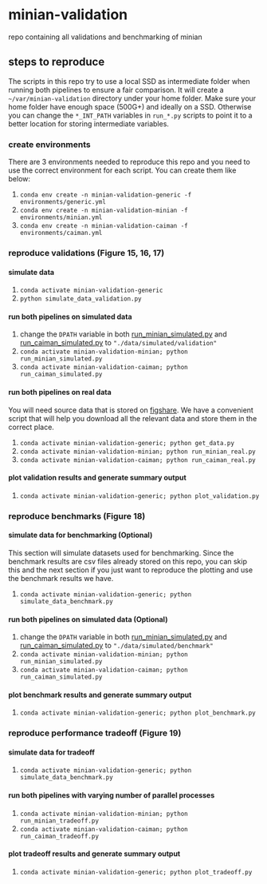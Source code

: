 # minian-validation

repo containing all validations and benchmarking of minian

## steps to reproduce

The scripts in this repo try to use a local SSD as intermediate folder when running both pipelines to ensure a fair comparison.
It will create a `~/var/minian-validation` directory under your home folder.
Make sure your home folder have enough space (500G+) and ideally on a SSD.
Otherwise you can change the `*_INT_PATH` variables in `run_*.py` scripts to point it to a better location for storing intermediate variables.

### create environments

There are 3 environments needed to reproduce this repo and you need to use the correct environment for each script.
You can create them like below:

1. `conda env create -n minian-validation-generic -f environments/generic.yml`
2. `conda env create -n minian-validation-minian -f environments/minian.yml`
3. `conda env create -n minian-validation-caiman -f environments/caiman.yml`

### reproduce validations (Figure 15, 16, 17)

#### simulate data

1. `conda activate minian-validation-generic`
2. `python simulate_data_validation.py`

#### run both pipelines on simulated data

1. change the `DPATH` variable in both [run_minian_simulated.py](https://github.com/denisecailab/minian-validation/blob/d594fa68876cbc5a6a59c3e3acecfa7daba1972a/run_minian_simulated.py#L21) and [run_caiman_simulated.py](https://github.com/denisecailab/minian-validation/blob/d594fa68876cbc5a6a59c3e3acecfa7daba1972a/run_caiman_simulated.py#L16) to `"./data/simulated/validation"`
2. `conda activate minian-validation-minian; python run_minian_simulated.py`
3. `conda activate minian-validation-caiman; python run_caiman_simulated.py`

#### run both pipelines on real data

You will need source data that is stored on [figshare](https://doi.org/10.6084/m9.figshare.c.5987038.v1).
We have a convenient script that will help you download all the relevant data and store them in the correct place.

1. `conda activate minian-validation-generic; python get_data.py`
2. `conda activate minian-validation-minian; python run_minian_real.py`
3. `conda activate minian-validation-caiman; python run_caiman_real.py`

#### plot validation results and generate summary output

1. `conda activate minian-validation-generic; python plot_validation.py`

### reproduce benchmarks (Figure 18)

#### simulate data for benchmarking (Optional)

This section will simulate datasets used for benchmarking.
Since the benchmark results are csv files already stored on this repo, you can skip this and the next section if you just want to reproduce the plotting and use the benchmark results we have.

1. `conda activate minian-validation-generic; python simulate_data_benchmark.py`

#### run both pipelines on simulated data (Optional)

1. change the `DPATH` variable in both [run_minian_simulated.py](https://github.com/denisecailab/minian-validation/blob/d594fa68876cbc5a6a59c3e3acecfa7daba1972a/run_minian_simulated.py#L21) and [run_caiman_simulated.py](https://github.com/denisecailab/minian-validation/blob/d594fa68876cbc5a6a59c3e3acecfa7daba1972a/run_caiman_simulated.py#L16) to `"./data/simulated/benchmark"`
2. `conda activate minian-validation-minian; python run_minian_simulated.py`
3. `conda activate minian-validation-caiman; python run_caiman_simulated.py`

#### plot benchmark results and generate summary output

1. `conda activate minian-validation-generic; python plot_benchmark.py`

### reproduce performance tradeoff (Figure 19)

#### simulate data for tradeoff

1. `conda activate minian-validation-generic; python simulate_data_benchmark.py`

#### run both pipelines with varying number of parallel processes

1. `conda activate minian-validation-minian; python run_minian_tradeoff.py`
2. `conda activate minian-validation-caiman; python run_caiman_tradeoff.py`

#### plot tradeoff results and generate summary output

1. `conda activate minian-validation-generic; python plot_tradeoff.py`